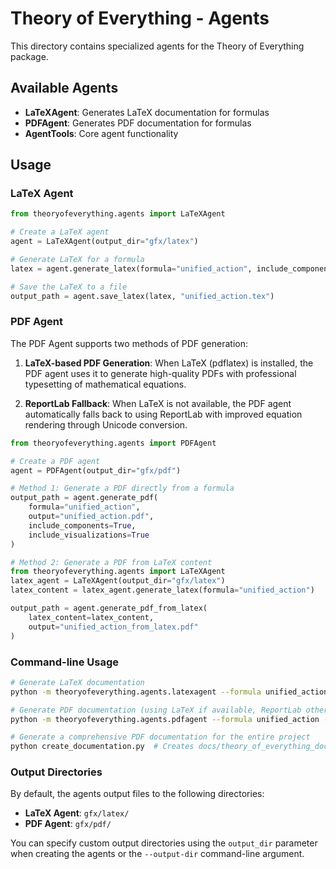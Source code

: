 # Theory of Everything - Agents

This directory contains specialized agents for the Theory of Everything package.

## Available Agents

- **LaTeXAgent**: Generates LaTeX documentation for formulas
- **PDFAgent**: Generates PDF documentation for formulas
- **AgentTools**: Core agent functionality

## Usage

### LaTeX Agent

```python
from theoryofeverything.agents import LaTeXAgent

# Create a LaTeX agent
agent = LaTeXAgent(output_dir="gfx/latex")

# Generate LaTeX for a formula
latex = agent.generate_latex(formula="unified_action", include_components=True)

# Save the LaTeX to a file
output_path = agent.save_latex(latex, "unified_action.tex")
```

### PDF Agent

The PDF Agent supports two methods of PDF generation:

1. **LaTeX-based PDF Generation**: When LaTeX (pdflatex) is installed, the PDF agent uses it to generate high-quality PDFs with professional typesetting of mathematical equations.

2. **ReportLab Fallback**: When LaTeX is not available, the PDF agent automatically falls back to using ReportLab with improved equation rendering through Unicode conversion.

```python
from theoryofeverything.agents import PDFAgent

# Create a PDF agent
agent = PDFAgent(output_dir="gfx/pdf")

# Method 1: Generate a PDF directly from a formula
output_path = agent.generate_pdf(
    formula="unified_action",
    output="unified_action.pdf",
    include_components=True,
    include_visualizations=True
)

# Method 2: Generate a PDF from LaTeX content
from theoryofeverything.agents import LaTeXAgent
latex_agent = LaTeXAgent(output_dir="gfx/latex")
latex_content = latex_agent.generate_latex(formula="unified_action")

output_path = agent.generate_pdf_from_latex(
    latex_content=latex_content,
    output="unified_action_from_latex.pdf"
)
```

### Command-line Usage

```bash
# Generate LaTeX documentation
python -m theoryofeverything.agents.latexagent --formula unified_action --output unified_action.tex

# Generate PDF documentation (using LaTeX if available, ReportLab otherwise)
python -m theoryofeverything.agents.pdfagent --formula unified_action --output unified_action.pdf --include-visualizations

# Generate a comprehensive PDF documentation for the entire project
python create_documentation.py  # Creates docs/theory_of_everything_documentation.pdf
```

### Output Directories

By default, the agents output files to the following directories:

- **LaTeX Agent**: `gfx/latex/`
- **PDF Agent**: `gfx/pdf/`

You can specify custom output directories using the `output_dir` parameter when creating the agents or the `--output-dir` command-line argument.
